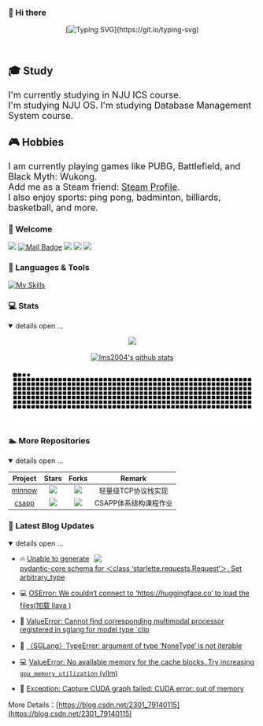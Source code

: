 ### 👋 Hi there

<div align="center">

[![Typing SVG](https://readme-typing-svg.herokuapp.com?font=Handlee&center=true&vCenter=true&width=500&height=60&lines=The+traveler+often+arrives%2C+and+the+doer+often+succeeds.)](https://git.io/typing-svg)

<img src="https://cdn.jsdelivr.net/gh/eryajf/tu@main/img/image_20240420_214408.gif"
width="800"  height="3">

</div>

<h2>🎓 Study</h2>
<p style="font-size: 18px;">
I'm currently studying in NJU ICS course.<br>
I'm studying NJU OS.
I'm studying Database Management System course.
</p>

<h2>🎮 Hobbies</h2>
<p style="font-size: 18px;">
I am currently playing games like PUBG, Battlefield, and Black Myth: Wukong.<br>
Add me as a Steam friend: <a href="https://steamcommunity.com/profiles/76561199515626584/">Steam Profile</a>.<br>
I also enjoy sports: ping pong, badminton, billiards, basketball, and more.
</p>


### 🤗 Welcome

[![](https://visitor-badge.laobi.icu/badge?page_id=lms2004.lms2004)](https://visitor-badge.laobi.icu/badge?page_id=lms2004.lms2004)
[![Mail Badge](https://img.shields.io/badge/-llms26@bupt.edu.cn-c14438?style=flat&logo=Gmail&logoColor=white&link=mailto:llms26@bupt.edu.cn)](mailto:llms26@bupt.edu.cn)
[![](https://img.shields.io/github/stars/lms2004?color=fefb7b&logo=Undertale)](https://github-readme-stats.vercel.app/api?username=lms2004&include_orgs=true&hide_title=false&hide_border=true&show_icons=true&include_all_commits=true&line_height=20&bg_color=0,EC6C6C,FFD479,FFFC79,73FA79&theme=graywhite&locale=cn)
[![](https://img.shields.io/github/followers/lms2004?color=27da6b&logo=Handshake)](https://github.com/lms2004?tab=followers)
[![](https://img.shields.io/badge/%E5%8D%9A%E5%AE%A2-CSDN博客-d7b1bf?logo=Blogger)](https://blog.csdn.net/2301_79140115)

### 🧰 Languages & Tools

[![My Skills](https://skillicons.dev/icons?i=cplusplus,rust,python,github,git,vscode,linux,java,gdb,qt,assembly&theme=light)](https://github.com/lms2004)


### 💻 Stats

<details open>
<summary>details open ...</summary>

<div align="center">

![](https://github-immortality.vercel.app/api?username=lms2004)

[![lms2004's github stats](https://github-readme-stats.vercel.app/api?username=lms2004&include_orgs=true&hide_title=false&hide_border=true&show_icons=true&include_all_commits=true&line_height=20&bg_color=0,EC6C6C,FFD479,FFFC79,73FA79&theme=graywhite&locale=cn)](https://github-readme-stats.vercel.app/api?username=lms2004&include_orgs=true&hide_title=false&hide_border=true&show_icons=true&include_all_commits=true&line_height=20&bg_color=0,EC6C6C,FFD479,FFFC79,73FA79&theme=graywhite&locale=cn)

[![snake-dark](https://raw.githubusercontent.com/lms2004/lms2004/gh-pages/github-contribution-grid-snake-dark.svg)](https://raw.githubusercontent.com/lms2004/lms2004/gh-pages/github-contribution-grid-snake-dark.svg)

</div>

</details>

### 🏊 More Repositories

<details open>
<summary>details open ...</summary>

|                        Project                         |                            Stars                              |                            Forks                             |              Remark              |
| :----------------------------------------------------: | :----------------------------------------------------------: | :----------------------------------------------------------: | :------------------------------: |
| [minnow](https://github.com/lms2004/minnow)            | ![](https://img.shields.io/github/stars/lms2004/minnow?color=f2f08d&logo=Undertale&logoColor=eb4630) | ![](https://img.shields.io/github/forks/lms2004/minnow?color=ba86eb&logo=Handshake&logoColor=ea6aa6) | 轻量级TCP协议栈实现 |
| [csapp](https://github.com/lms2004/csapp.git)              | ![](https://img.shields.io/github/stars/lms2004/csapp?color=f2f08d&logo=Undertale&logoColor=eb4630) | ![](https://img.shields.io/github/forks/lms2004/csapp?color=ba86eb&logo=Handshake&logoColor=ea6aa6) | CSAPP体系结构课程作业 |

</details>

### 📝 Latest Blog Updates

<details open>
<summary>details open ...</summary>

<img align='right' src="https://tva4.sinaimg.cn/large/008k1Yt0ly1h4no500obvg30fk0bo1cn.gif" width="330" />

<!-- BLOG-POST-LIST:START -->
- 🔥 [Unable to generate pydantic-core schema for ＜class ‘starlette.requests.Request‘＞. Set arbitrary_type](https://blog.csdn.net/2301_79140115/article/details/148388488) 

- 💻 [OSError: We couldn‘t connect to ‘https://huggingface.co‘ to load the files&lpar;加载 llava &rpar;](https://blog.csdn.net/2301_79140115/article/details/148382336) 

- 📝 [ValueError: Cannot find corresponding multimodal processor registered in sglang for model type `clip](https://blog.csdn.net/2301_79140115/article/details/148382123) 

- 💯 [（SGLang）TypeError: argument of type ‘NoneType‘ is not iterable](https://blog.csdn.net/2301_79140115/article/details/148382035) 

- 💻 [ValueError: No available memory for the cache blocks. Try increasing `gpu_memory_utilization` &lpar;vllm&rpar;](https://blog.csdn.net/2301_79140115/article/details/148371589) 

- 💯 [Exception: Capture CUDA graph failed: CUDA error: out of memory](https://blog.csdn.net/2301_79140115/article/details/148364639) 
<!-- BLOG-POST-LIST:END -->

More Details：[https://blog.csdn.net/2301_79140115](https://blog.csdn.net/2301_79140115)

</details>
